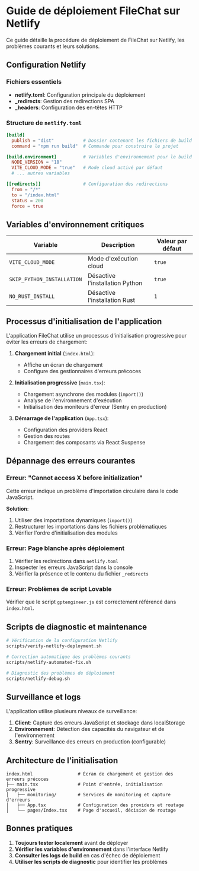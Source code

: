 
# Guide de déploiement FileChat sur Netlify

Ce guide détaille la procédure de déploiement de FileChat sur Netlify, les problèmes courants et leurs solutions.

## Configuration Netlify

### Fichiers essentiels
- **netlify.toml**: Configuration principale du déploiement
- **_redirects**: Gestion des redirections SPA
- **_headers**: Configuration des en-têtes HTTP

### Structure de `netlify.toml`
```toml
[build]
  publish = "dist"           # Dossier contenant les fichiers de build
  command = "npm run build"  # Commande pour construire le projet

[build.environment]          # Variables d'environnement pour le build
  NODE_VERSION = "18"
  VITE_CLOUD_MODE = "true"   # Mode cloud activé par défaut
  # ... autres variables

[[redirects]]                # Configuration des redirections
  from = "/*"
  to = "/index.html"
  status = 200
  force = true
```

## Variables d'environnement critiques

| Variable | Description | Valeur par défaut |
|----------|-------------|-------------------|
| `VITE_CLOUD_MODE` | Mode d'exécution cloud | `true` |
| `SKIP_PYTHON_INSTALLATION` | Désactive l'installation Python | `true` |
| `NO_RUST_INSTALL` | Désactive l'installation Rust | `1` |

## Processus d'initialisation de l'application

L'application FileChat utilise un processus d'initialisation progressive pour éviter les erreurs de chargement:

1. **Chargement initial** (`index.html`):
   - Affiche un écran de chargement
   - Configure des gestionnaires d'erreurs précoces
   
2. **Initialisation progressive** (`main.tsx`):
   - Chargement asynchrone des modules (`import()`)
   - Analyse de l'environnement d'exécution
   - Initialisation des moniteurs d'erreur (Sentry en production)

3. **Démarrage de l'application** (`App.tsx`):
   - Configuration des providers React
   - Gestion des routes
   - Chargement des composants via React Suspense

## Dépannage des erreurs courantes

### Erreur: "Cannot access X before initialization"
Cette erreur indique un problème d'importation circulaire dans le code JavaScript.

**Solution**:
1. Utiliser des importations dynamiques (`import()`)
2. Restructurer les importations dans les fichiers problématiques
3. Vérifier l'ordre d'initialisation des modules

### Erreur: Page blanche après déploiement
1. Vérifier les redirections dans `netlify.toml`
2. Inspecter les erreurs JavaScript dans la console
3. Vérifier la présence et le contenu du fichier `_redirects`

### Erreur: Problèmes de script Lovable
Vérifier que le script `gptengineer.js` est correctement référencé dans `index.html`.

## Scripts de diagnostic et maintenance

```bash
# Vérification de la configuration Netlify
scripts/verify-netlify-deployment.sh

# Correction automatique des problèmes courants
scripts/netlify-automated-fix.sh

# Diagnostic des problèmes de déploiement
scripts/netlify-debug.sh
```

## Surveillance et logs

L'application utilise plusieurs niveaux de surveillance:

1. **Client**: Capture des erreurs JavaScript et stockage dans localStorage
2. **Environnement**: Détection des capacités du navigateur et de l'environnement
3. **Sentry**: Surveillance des erreurs en production (configurable)

## Architecture de l'initialisation

```
index.html                 # Écran de chargement et gestion des erreurs précoces
├── main.tsx               # Point d'entrée, initialisation progressive
│   ├── monitoring/        # Services de monitoring et capture d'erreurs
│   ├── App.tsx            # Configuration des providers et routage
│   └── pages/Index.tsx    # Page d'accueil, décision de routage
```

## Bonnes pratiques

1. **Toujours tester localement** avant de déployer
2. **Vérifier les variables d'environnement** dans l'interface Netlify
3. **Consulter les logs de build** en cas d'échec de déploiement
4. **Utiliser les scripts de diagnostic** pour identifier les problèmes
